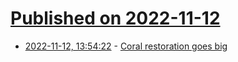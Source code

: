 # [Published on 2022-11-12](index.md)

* [2022-11-12, 13:54:22](https://news.ycombinator.com/item?id=33573059) - [Coral restoration goes big](https://nautil.us/coral-restoration-goes-big-246102/)
